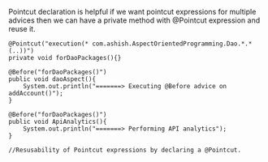 Pointcut declaration is helpful if we want pointcut expressions for multiple advices then we can have a private method with @Pointcut expression and reuse it.

    @Pointcut("execution(* com.ashish.AspectOrientedProgramming.Dao.*.*(..))")
    private void forDaoPackages(){}

    @Before("forDaoPackages()")
    public void daoAspect(){
        System.out.println("=======> Executing @Before advice on addAccount()");
    }

    @Before("forDaoPackages()")
    public void ApiAnalytics(){
        System.out.println("=======> Performing API analytics");
    }

    //Resusability of Pointcut expressions by declaring a @Pointcut.